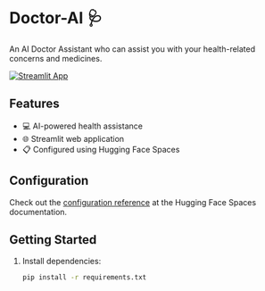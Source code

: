 

# Doctor-AI 🩺

An AI Doctor Assistant who can assist you with your health-related concerns and medicines.

[![Streamlit App](https://img.shields.io/badge/Streamlit-1.29.0-ff69b4.svg)](https://huggingface.co/spaces/SaileshSivan/Doctor-AI)

## Features

- 💻 AI-powered health assistance
- 🌐 Streamlit web application
- 📋 Configured using Hugging Face Spaces

## Configuration

Check out the [configuration reference](https://huggingface.co/docs/hub/spaces-config-reference) at the Hugging Face Spaces documentation.

## Getting Started

1. Install dependencies:
   ```bash
   pip install -r requirements.txt
